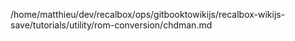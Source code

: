 /home/matthieu/dev/recalbox/ops/gitbooktowikijs/recalbox-wikijs-save/tutorials/utility/rom-conversion/chdman.md